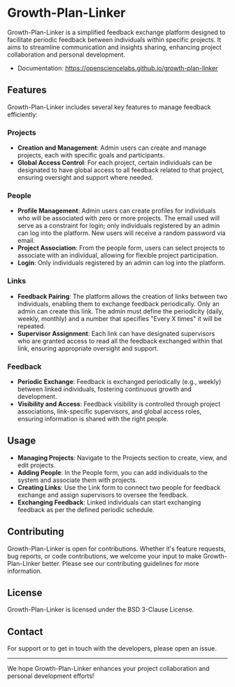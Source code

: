 # Growth-Plan-Linker

Growth-Plan-Linker is a simplified feedback exchange platform designed to
facilitate periodic feedback between individuals within specific projects. It
aims to streamline communication and insights sharing, enhancing project
collaboration and personal development.

- Documentation: <https://opensciencelabs.github.io/growth-plan-linker>

## Features

Growth-Plan-Linker includes several key features to manage feedback efficiently:

### Projects

- **Creation and Management**: Admin users can create and manage projects, each
  with specific goals and participants.
- **Global Access Control**: For each project, certain individuals can be
  designated to have global access to all feedback related to that project,
  ensuring oversight and support where needed.

### People

- **Profile Management**: Admin users can create profiles for individuals who
  will be associated with zero or more projects. The email used will serve as a
  constraint for login; only individuals registered by an admin can log into the
  platform. New users will receive a random password via email.
- **Project Association**: From the people form, users can select projects to
  associate with an individual, allowing for flexible project participation.
- **Login**: Only individuals registered by an admin can log into the platform.

### Links

- **Feedback Pairing**: The platform allows the creation of links between two
  individuals, enabling them to exchange feedback periodically. Only an admin
  can create this link. The admin must define the periodicity (daily, weekly,
  monthly) and a number that specifies "Every X times" it will be repeated.
- **Supervisor Assignment**: Each link can have designated supervisors who are
  granted access to read all the feedback exchanged within that link, ensuring
  appropriate oversight and support.

### Feedback

- **Periodic Exchange**: Feedback is exchanged periodically (e.g., weekly)
  between linked individuals, fostering continuous growth and development.
- **Visibility and Access**: Feedback visibility is controlled through project
  associations, link-specific supervisors, and global access roles, ensuring
  information is shared with the right people.

## Usage

- **Managing Projects**: Navigate to the Projects section to create, view, and
  edit projects.
- **Adding People**: In the People form, you can add individuals to the system
  and associate them with projects.
- **Creating Links**: Use the Link form to connect two people for feedback
  exchange and assign supervisors to oversee the feedback.
- **Exchanging Feedback**: Linked individuals can start exchanging feedback as
  per the defined periodic schedule.

## Contributing

Growth-Plan-Linker is open for contributions. Whether it's feature requests, bug
reports, or code contributions, we welcome your input to make Growth-Plan-Linker
better. Please see our contributing guidelines for more information.

## License

Growth-Plan-Linker is licensed under the BSD 3-Clause License.

## Contact

For support or to get in touch with the developers, please open an issue.

---

We hope Growth-Plan-Linker enhances your project collaboration and personal
development efforts!
